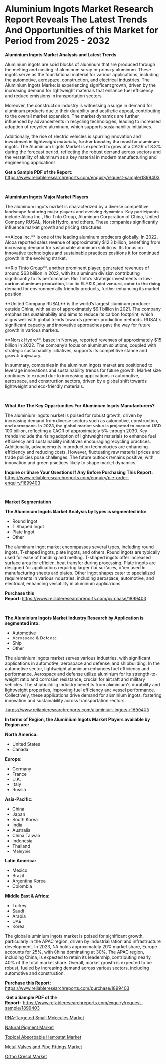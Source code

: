 <p><h1>Aluminium Ingots Market Research Report Reveals The Latest Trends And Opportunities of this Market for Period from 2025 - 2032</h1></p><p><strong>Aluminium Ingots Market Analysis and Latest Trends</strong></p>
<p><p>Aluminium ingots are solid blocks of aluminum that are produced through the melting and casting of aluminum scrap or primary aluminum. These ingots serve as the foundational material for various applications, including the automotive, aerospace, construction, and electrical industries. The Aluminium Ingots Market is experiencing significant growth, driven by the increasing demand for lightweight materials that enhance fuel efficiency and reduce emissions in transportation sectors. </p><p>Moreover, the construction industry is witnessing a surge in demand for aluminum products due to their durability and aesthetic appeal, contributing to the overall market expansion. The market dynamics are further influenced by advancements in recycling technologies, leading to increased adoption of recycled aluminum, which supports sustainability initiatives. </p><p>Additionally, the rise of electric vehicles is spurring innovation and investment in lightweight materials, further boosting the need for aluminum ingots. The Aluminium Ingots Market is expected to grow at a CAGR of 8.3% during the forecast period, reflecting the robust demand across sectors and the versatility of aluminum as a key material in modern manufacturing and engineering applications.</p></p>
<p><strong>Get a Sample PDF of the Report:&nbsp;</strong> <a href="https://www.reliableresearchreports.com/enquiry/request-sample/1899403?utm_campaign=2225&utm_medium=2&utm_source=Github&utm_content=ia&utm_term=30012025&utm_id=aluminium-ingots">https://www.reliableresearchreports.com/enquiry/request-sample/1899403</a></p>
<p>&nbsp;</p>
<p><strong>Aluminium Ingots Major Market Players</strong></p>
<p><p>The aluminum ingots market is characterized by a diverse competitive landscape featuring major players and evolving dynamics. Key participants include Alcoa Inc., Rio Tinto Group, Aluminum Corporation of China, United Company RUSAL, Norsk Hydro, and others. These companies significantly influence market growth and pricing structures.</p><p>**Alcoa Inc.** is one of the leading aluminum producers globally. In 2022, Alcoa reported sales revenue of approximately $12.3 billion, benefiting from increasing demand for sustainable aluminum solutions. Its focus on innovative technologies and sustainable practices positions it for continued growth in the evolving market.</p><p>**Rio Tinto Group**, another prominent player, generated revenues of around $63 billion in 2022, with its aluminum division contributing significantly to its performance. Rio Tinto’s strategic investments in low-carbon aluminum production, like its ELYSIS joint venture, cater to the rising demand for environmentally friendly products, further enhancing its market position.</p><p>**United Company RUSAL** is the world’s largest aluminum producer outside China, with sales of approximately $9.1 billion in 2021. The company emphasizes sustainability and aims to reduce its carbon footprint, which aligns well with global trends towards greener production methods. RUSAL’s significant capacity and innovative approaches pave the way for future growth in various markets.</p><p>**Norsk Hydro**, based in Norway, reported revenues of approximately $15 billion in 2022. The company’s focus on aluminum solutions, coupled with strategic sustainability initiatives, supports its competitive stance and growth trajectory.</p><p>In summary, companies in the aluminum ingots market are positioned to leverage innovations and sustainability trends for future growth. Market size continues to expand due to increasing applications in automotive, aerospace, and construction sectors, driven by a global shift towards lightweight and eco-friendly materials.</p></p>
<p>&nbsp;</p>
<p><strong>What Are The Key Opportunities For Aluminium Ingots Manufacturers?</strong></p>
<p><p>The aluminium ingots market is poised for robust growth, driven by increasing demand from diverse sectors such as automotive, construction, and aerospace. In 2023, the global market value is projected to exceed USD 100 billion, reflecting a CAGR of approximately 5% through 2030. Key trends include the rising adoption of lightweight materials to enhance fuel efficiency and sustainability initiatives encouraging recycling practices. Additionally, advancements in production technologies are enhancing efficiency and reducing costs. However, fluctuating raw material prices and trade policies pose challenges. The future outlook remains positive, with innovation and green practices likely to shape market dynamics.</p></p>
<p><strong>Inquire or Share Your Questions If Any Before Purchasing This Report:</strong> <a href="https://www.reliableresearchreports.com/enquiry/pre-order-enquiry/1899403?utm_campaign=2225&utm_medium=2&utm_source=Github&utm_content=ia&utm_term=30012025&utm_id=aluminium-ingots">https://www.reliableresearchreports.com/enquiry/pre-order-enquiry/1899403</a></p>
<p>&nbsp;</p>
<p><strong>Market Segmentation</strong></p>
<p><strong>The Aluminium Ingots Market Analysis by types is segmented into:</strong></p>
<p><ul><li>Round Ingot</li><li>T Shaped Ingot</li><li>Plate Ingot</li><li>Other</li></ul></p>
<p><p>The aluminum ingot market encompasses several types, including round ingots, T-shaped ingots, plate ingots, and others. Round ingots are typically used for ease of handling and melting. T-shaped ingots offer increased surface area for efficient heat transfer during processing. Plate ingots are designed for applications requiring larger flat surfaces, often used in manufacturing sheets and plates. Other ingot shapes cater to specialized requirements in various industries, including aerospace, automotive, and electrical, enhancing versatility in aluminum applications.</p></p>
<p><strong>Purchase this Report:&nbsp;</strong><a href="https://www.reliableresearchreports.com/purchase/1899403?utm_campaign=2225&utm_medium=2&utm_source=Github&utm_content=ia&utm_term=30012025&utm_id=aluminium-ingots">https://www.reliableresearchreports.com/purchase/1899403</a></p>
<p>&nbsp;</p>
<p><strong>The Aluminium Ingots Market Industry Research by Application is segmented into:</strong></p>
<p><ul><li>Automotive</li><li>Aerospace & Defense</li><li>Ship</li><li>Other</li></ul></p>
<p><p>The aluminium ingots market serves various industries, with significant applications in automotive, aerospace and defense, and shipbuilding. In the automotive sector, lightweight aluminium enhances fuel efficiency and performance. Aerospace and defense utilize aluminium for its strength-to-weight ratio and corrosion resistance, crucial for aircraft and military vehicles. The shipbuilding industry benefits from aluminium's durability and lightweight properties, improving fuel efficiency and vessel performance. Collectively, these applications drive demand for aluminium ingots, fostering innovation and sustainability across transportation sectors.</p></p>
<p><a href="https://www.reliableresearchreports.com/aluminium-ingots-r1899403?utm_campaign=2225&utm_medium=2&utm_source=Github&utm_content=ia&utm_term=30012025&utm_id=aluminium-ingots">&nbsp;https://www.reliableresearchreports.com/aluminium-ingots-r1899403</a></p>
<p><strong>In terms of Region, the Aluminium Ingots Market Players available by Region are:</strong></p>
<p>
    <p> <strong> North America: </strong>
        <ul>
            <li>United States</li>
            <li>Canada</li>
        </ul>
        </p> 
    <p> <strong> Europe: </strong>
        <ul>
            <li>Germany</li>
            <li>France</li>
            <li>U.K.</li>
            <li>Italy</li>
            <li>Russia</li>
        </ul>
        </p> 
    <p> <strong> Asia-Pacific: </strong>
        <ul>
            <li>China</li>
            <li>Japan</li>
            <li>South Korea</li>
            <li>India</li>
            <li>Australia</li>
            <li>China Taiwan</li>
            <li>Indonesia</li>
            <li>Thailand</li>
            <li>Malaysia</li>
        </ul>
        </p> 
    <p> <strong> Latin America: </strong>
        <ul>
            <li>Mexico</li>
            <li>Brazil</li>
            <li>Argentina Korea</li>
            <li>Colombia</li>
        </ul>
        </p> 
    <p> <strong> Middle East & Africa: </strong>
        <ul>
            <li>Turkey</li>
            <li>Saudi</li>
            <li>Arabia</li>
            <li>UAE</li>
            <li>Korea</li>
        </ul>
    </p>
    </p>
<p><p>The global aluminium ingots market is poised for significant growth, particularly in the APAC region, driven by industrialization and infrastructure development. In 2023, NA holds approximately 20% market share, Europe accounts for 25%, with China dominating at 30%. The APAC region, including China, is expected to retain its leadership, contributing nearly 40% of the total market share. Overall, market growth is expected to be robust, fueled by increasing demand across various sectors, including automotive and construction.</p></p>
<p><strong>Purchase this Report: </strong><a href="https://www.reliableresearchreports.com/purchase/1899403?utm_campaign=2225&utm_medium=2&utm_source=Github&utm_content=ia&utm_term=30012025&utm_id=aluminium-ingots">https://www.reliableresearchreports.com/purchase/1899403</a></p>
<p>&nbsp;<strong>Get a Sample PDF of the Report:&nbsp;&nbsp;</strong><a href="https://www.reliableresearchreports.com/enquiry/request-sample/1899403?utm_campaign=2225&utm_medium=2&utm_source=Github&utm_content=ia&utm_term=30012025&utm_id=aluminium-ingots">https://www.reliableresearchreports.com/enquiry/request-sample/1899403</a></p>
<p><strong></strong></p>
<p><p><a href="https://www.linkedin.com/pulse/rna-targeted-small-molecules-market-report-analyzing-size-tjtsc?utm_campaign=2225&utm_medium=2&utm_source=Github&utm_content=ia&utm_term=30012025&utm_id=aluminium-ingots">RNA-Targeted Small Molecules Market</a></p><p><a href="https://github.com/rashkaeduzor/Market-Research-Report-List-1/blob/main/natural-pigment-market.md?utm_campaign=2225&utm_medium=2&utm_source=Github&utm_content=ia&utm_term=30012025&utm_id=aluminium-ingots">Natural Pigment Market</a></p><p><a href="https://www.linkedin.com/pulse/analyzing-topical-absorbable-hemostat-market-12-cagr-yihgf?utm_campaign=2225&utm_medium=2&utm_source=Github&utm_content=ia&utm_term=30012025&utm_id=aluminium-ingots">Topical Absorbable Hemostat Market</a></p><p><a href="https://www.linkedin.com/pulse/metal-valves-pipe-fittings-industry-trends-report-analyzing-p0iaf?utm_campaign=2225&utm_medium=2&utm_source=Github&utm_content=ia&utm_term=30012025&utm_id=aluminium-ingots">Metal Valves and Pipe Fittings Market</a></p><p><a href="https://github.com/bholdsfofie/Market-Research-Report-List-1/blob/main/ortho-cresol-market.md?utm_campaign=2225&utm_medium=2&utm_source=Github&utm_content=ia&utm_term=30012025&utm_id=aluminium-ingots">Ortho Cresol Market</a></p></p>